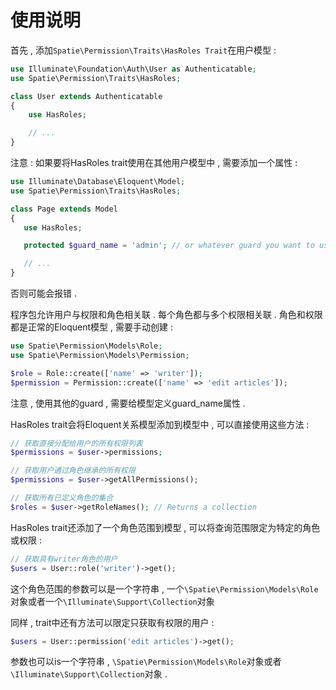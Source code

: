 # 使用说明

首先 , 添加`Spatie\Permission\Traits\HasRoles Trait`在用户模型 :

```php
use Illuminate\Foundation\Auth\User as Authenticatable;
use Spatie\Permission\Traits\HasRoles;

class User extends Authenticatable
{
    use HasRoles;

    // ...
}
```

注意 : 如果要将HasRoles trait使用在其他用户模型中 , 需要添加一个属性 :

```php
use Illuminate\Database\Eloquent\Model;
use Spatie\Permission\Traits\HasRoles;

class Page extends Model
{
   use HasRoles;

   protected $guard_name = 'admin'; // or whatever guard you want to use

   // ...
}
```

否则可能会报错 .

程序包允许用户与权限和角色相关联 . 每个角色都与多个权限相关联 . 角色和权限都是正常的Eloquent模型 , 需要手动创建 :

```php
use Spatie\Permission\Models\Role;
use Spatie\Permission\Models\Permission;

$role = Role::create(['name' => 'writer']);
$permission = Permission::create(['name' => 'edit articles']);
```

注意 , 使用其他的guard , 需要给模型定义guard\_name属性 .

HasRoles trait会将Eloquent关系模型添加到模型中 , 可以直接使用这些方法 :

```php
// 获取直接分配给用户的所有权限列表
$permissions = $user->permissions;

// 获取用户通过角色继承的所有权限
$permissions = $user->getAllPermissions();

// 获取所有已定义角色的集合
$roles = $user->getRoleNames(); // Returns a collection
```

HasRoles trait还添加了一个角色范围到模型 , 可以将查询范围限定为特定的角色或权限 :

```php
// 获取具有writer角色的用户
$users = User::role('writer')->get();
```

这个角色范围的参数可以是一个字符串 , 一个`\Spatie\Permission\Models\Role`对象或者一个`\Illuminate\Support\Collection`对象

同样 , trait中还有方法可以限定只获取有权限的用户 : 

```php
$users = User::permission('edit articles')->get();
```

参数也可以is一个字符串 , `\Spatie\Permission\Models\Role`对象或者`\Illuminate\Support\Collection`对象 . 



